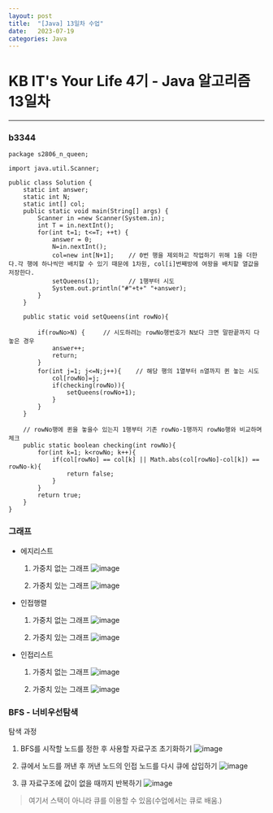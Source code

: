 ```yaml
---
layout: post
title:  "[Java] 13일차 수업"
date:   2023-07-19
categories: Java
---
```

# KB IT's Your Life 4기 - Java 알고리즘 13일차

--- 

### b3344

```
package s2806_n_queen;

import java.util.Scanner;

public class Solution {
    static int answer;
    static int N;
    static int[] col;
    public static void main(String[] args) {
        Scanner in =new Scanner(System.in);
        int T = in.nextInt();
        for(int t=1; t<=T; ++t) {
            answer = 0;
            N=in.nextInt();
            col=new int[N+1];    // 0번 행을 제외하고 작업하기 위해 1을 더한다.각 행에 하나씩만 배치할 수 있기 때문에 1차원, col[i]번째방에 여왕을 배치할 열값을 저장한다.
            setQueens(1);        // 1행부터 시도
            System.out.println("#"+t+" "+answer);
        }
    }

    public static void setQueens(int rowNo){
 
        if(rowNo>N) {     // 시도하려는 rowNo행번호가 N보다 크면 말판끝까지 다 놓은 경우
            answer++;
            return;
        }
        for(int j=1; j<=N;j++){    // 해당 행의 1열부터 n열까지 퀸 놓는 시도
            col[rowNo]=j; 
            if(checking(rowNo)){ 
                setQueens(rowNo+1); 
            }
        }
    }

    // rowNo행에 퀸을 놓을수 있는지 1행부터 기존 rowNo-1행까지 rowNo행와 비교하며 체크
    public static boolean checking(int rowNo){
        for(int k=1; k<rowNo; k++){
            if(col[rowNo] == col[k] || Math.abs(col[rowNo]-col[k]) == rowNo-k){
                return false;
            }
        }
        return true;
    }
}
```

### 그래프

- 에지리스트
  
  1. 가중치 없는 그래프
![image](https://github.com/talkingOrange/talkingOrange.github.io/assets/88815795/bca4e056-6c7e-49b3-9c8c-e70a7ca1182d)

  2. 가중치 있는 그래프
![image](https://github.com/talkingOrange/talkingOrange.github.io/assets/88815795/61d8cad2-68df-4ebe-a398-e108353324f9)

- 인접행렬
  
  1. 가중치 없는 그래프
![image](https://github.com/talkingOrange/talkingOrange.github.io/assets/88815795/aec0c00e-4451-47e7-a07a-89ff3826803b)


  2. 가중치 있는 그래프
![image](https://github.com/talkingOrange/talkingOrange.github.io/assets/88815795/61f104a4-4263-4b19-99c4-522a135e2a97)



- 인접리스트
  
  1. 가중치 없는 그래프
![image](https://github.com/talkingOrange/talkingOrange.github.io/assets/88815795/43bab41e-4fb9-4b79-9842-f79d0708dca2)


  2. 가중치 있는 그래프
![image](https://github.com/talkingOrange/talkingOrange.github.io/assets/88815795/ba1f3441-44f2-4538-8ef4-b402c22274ab)


### BFS - 너비우선탐색

탐색 과정 

1. BFS를 시작할 노드를 정한 후 사용할 자료구조 초기화하기
![image](https://github.com/talkingOrange/talkingOrange.github.io/assets/88815795/4651baf6-f1e8-49b5-b03c-3b6ef1f53d57)

2. 큐에서 노드를 꺼낸 후 꺼낸 노드의 인접 노드를 다시 큐에 삽입하기
![image](https://github.com/talkingOrange/talkingOrange.github.io/assets/88815795/5d1f0af1-9045-41d9-b1cc-041c539bacc1)

3. 큐 자료구조에 값이 없을 때까지 반복하기
![image](https://github.com/talkingOrange/talkingOrange.github.io/assets/88815795/91d75f69-6612-47b5-9924-47c76d3a3f87)

> 여기서 스택이 아니라 큐를 이용할 수 있음(수업에서는 큐로 배움.)
